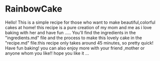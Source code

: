 # RainbowCake
Hello! This is a simple recipe for those who want to make beautiful,colorful cakes at home! this recipe is a pure creation  of my mom and me as i love baking with her and have fun ..... You'll find the ingredients in the "ingredients.md" file and the process to make this lovely cake in the "recipe.md" file.this recipe only takes around 45 minutes, so pretty quick! Have fun baking! you can also enjoy more with your friend ,mother or anyone whom you like!! hope you like it ...
